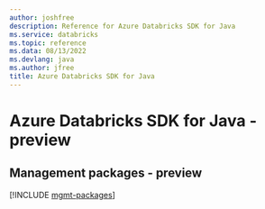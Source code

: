 ```yaml
---
author: joshfree
description: Reference for Azure Databricks SDK for Java
ms.service: databricks
ms.topic: reference
ms.data: 08/13/2022
ms.devlang: java
ms.author: jfree
title: Azure Databricks SDK for Java
---
```

# Azure Databricks SDK for Java - preview

## Management packages - preview
[!INCLUDE [mgmt-packages](databricks-mgmt-index.md)]
